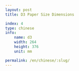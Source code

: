 ```yaml
---
layout: post
title: D3 Paper Size Dimensions

index: 4
type: chinese
info:
    name: d3
    width: 264
    height: 376
    unit: mm

permalink: /en/chinese/:slug/
---
```




